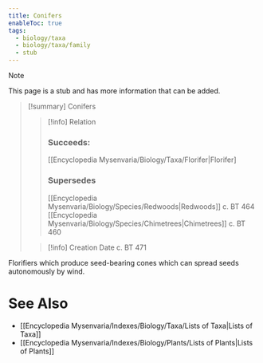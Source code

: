 ```yaml
---
title: Conifers
enableToc: true
tags:
  - biology/taxa
  - biology/taxa/family
  - stub
---
```


> [!note]
> This page is a stub and has more information that can be added.

> [!summary] Conifers
> > [!info] Relation
> > ### Succeeds:
> > [[Encyclopedia Mysenvaria/Biology/Taxa/Florifer|Florifer]
> > ### Supersedes 
> > [[Encyclopedia Mysenvaria/Biology/Species/Redwoods|Redwoods]] c. BT 464
> > [[Encyclopedia Mysenvaria/Biology/Species/Chimetrees|Chimetrees]] c. BT 460
>
> > [!info] Creation Date
> > c. BT 471

Florifiers which produce seed-bearing cones which can spread seeds autonomously by wind.

# See Also
- [[Encyclopedia Mysenvaria/Indexes/Biology/Taxa/Lists of Taxa|Lists of Taxa]]
- [[Encyclopedia Mysenvaria/Indexes/Biology/Plants/Lists of Plants|Lists of Plants]]
